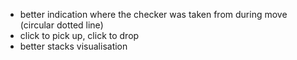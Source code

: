 - better indication where the checker was taken from during move (circular dotted line)
- click to pick up, click to drop
- better stacks visualisation
